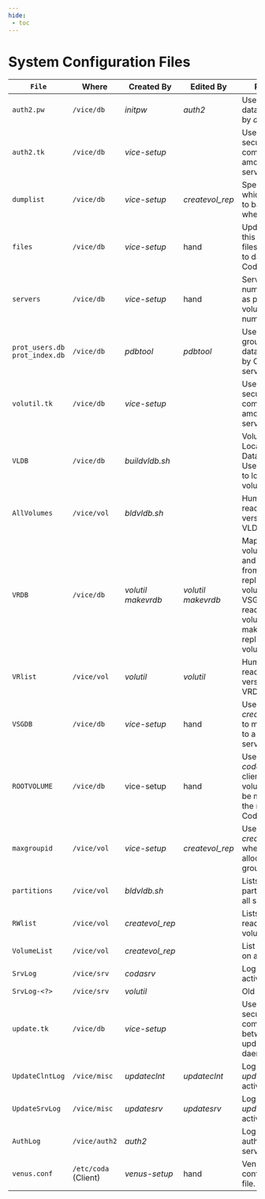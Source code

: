 ```yaml
---
hide:
 - toc
---
```


# System Configuration Files

| `File` | Where | Created By | Edited By | Purpose |
| ------ | ----- | ---------- | --------- | ------- |
| `auth2.pw` | `/vice/db` | *initpw* | *auth2* | User password database used by *auth2*. |
| `auth2.tk` | `/vice/db` | *vice-setup* |  | Used for secure communication among Coda servers. |
| `dumplist` | `/vice/db` | *vice-setup* | *createvol_rep* | Specifies which volumes to backup and when. |
| `files` | `/vice/db` | *vice-setup* | hand | Update uses this as a list of files to keep up to date on all Coda servers. |
| `servers` | `/vice/db` | *vice-setup* | hand | Server number.  Used as part of a volume number. |
| `prot_users.db` `prot_index.db` | `/vice/db` | *pdbtool* | *pdbtool* | User and group database used by Coda file servers |
| `volutil.tk` | `/vice/db` | *vice-setup* |  | Used for secure communication among Coda servers. |
| `VLDB` | `/vice/db` | *buildvldb.sh* |  | Volume Location Database.  Used by clients to locate volumes. |
| `AllVolumes` | `/vice/vol` | *bldvldb.sh* |  | Human readable version of VLDB. |
| `VRDB` | `/vice/db` | *volutil* *makevrdb* | *volutil* *makevrdb* | Map group volume names and numbers from a replicated volume to a VSG and the read-write volumes that make up the replicated volume. |
| `VRlist` | `/vice/vol` | *volutil* | *volutil* | Human readable version of VRDB. |
| `VSGDB` | `/vice/db` | *vice-setup* | hand | Used by *createvol_rep* to map a VSG to a set of servers. |
| `ROOTVOLUME` | `/vice/db` | vice-setup | hand | Used by *codasrv* to tell clients what volume should be mounted at the root of our Coda tree |
| `maxgroupid` | `/vice/vol` | *vice-setup* | *createvol_rep* | Used by *creatvol_rep* when allocating group ids. |
| `partitions` | `/vice/vol` | *bldvldb.sh* |  | Lists vice partitions for all servers. |
| `RWlist` | `/vice/vol` | *createvol_rep* |  | Lists all read/write volumes. |
| `VolumeList` | `/vice/vol` | *createvol_rep* |  | List of volumes on a server. |
| `SrvLog` | `/vice/srv` | *codasrv* |  | Log of server activity. |
| `SrvLog-<?>` | `/vice/srv` | *volutil* |  | Old SrvLog. |
| `update.tk` | `/vice/db` | *vice-setup* | | Used for securing the communication between update daemons. |
| `UpdateClntLog` | `/vice/misc` | *updateclnt* | *updateclnt* | Log of *updateclnt* activity. |
| `UpdateSrvLog` | `/vice/misc` | *updatesrv* | *updatesrv* | Log of *updatesrv* activity. |
| `AuthLog` | `/vice/auth2` | *auth2* |  | Log of authentication server activity. |
| `venus.conf` | `/etc/coda` (Client) | *venus-setup* | hand | Venus configuration file. |
